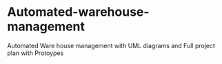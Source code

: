 # Automated-warehouse-management
Automated Ware house management with UML diagrams and Full project plan with Protoypes
